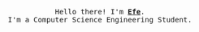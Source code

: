 <p align="center">
  <br>
  <samp>
    Hello there! I'm <b><a rel="nofollow noopener noreferrer" target="_blank" href="https://www.asafefe.dev">Efe</a></b>.
    <br>I'm a Computer Science Engineering Student.<br>
    
    

</samp>
